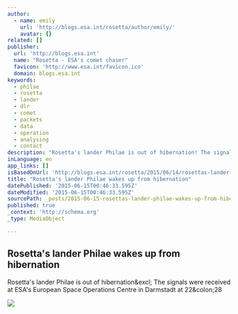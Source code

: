 ```yaml
---
author:
  - name: emily
    url: 'http://blogs.esa.int/rosetta/author/emily/'
    avatar: {}
related: []
publisher:
  url: 'http://blogs.esa.int'
  name: "Rosetta - ESA's comet chaser"
  favicon: 'http://www.esa.int/favicon.ico'
  domain: blogs.esa.int
keywords:
  - philae
  - rosetta
  - lander
  - dlr
  - comet
  - packets
  - data
  - operation
  - analysing
  - contact
description: "Rosetta's lander Philae is out of hibernation! The signals were received at ESA's European Space Operations Centre in Darmstadt at 22:28"
inLanguage: en
app_links: []
isBasedOnUrl: 'http://blogs.esa.int/rosetta/2015/06/14/rosettas-lander-philae-wakes-up-from-hibernation/'
title: "Rosetta's lander Philae wakes up from hibernation"
datePublished: '2015-06-15T00:46:33.595Z'
dateModified: '2015-06-15T00:46:33.595Z'
sourcePath: _posts/2015-06-15-rosettas-lander-philae-wakes-up-from-hibernation.md
published: true
_context: 'http://schema.org'
_type: MediaObject

---
```

<article style=""><h1>Rosetta's lander Philae wakes up from hibernation</h1><p>Rosetta's lander Philae is out of hibernation&amp;excl; The signals were received at ESA's European Space Operations Centre in Darmstadt at 22&amp;colon;28</p><img src="http://blogs.esa.int/rosetta/files/2015/06/Philae-wake-up.jpg" /></article>